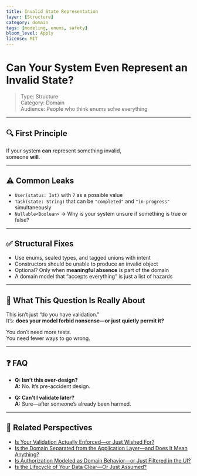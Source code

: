 ```yaml
---
title: Invalid State Representation
layer: [Structure]
category: domain
tags: [modeling, enums, safety]
bloom_level: Apply
license: MIT
---
```


# Can Your System Even Represent an Invalid State?

> Type: Structure  
> Category: Domain  
> Audience: People who think enums solve everything

---

## 🔍 First Principle

If your system **can** represent something invalid,  
someone **will**.

---

## ⚠️ Common Leaks

- `User(status: Int)` with `7` as a possible value  
- `Task(state: String)` that can be `"completed"` and `"in-progress"` simultaneously  
- `Nullable<Boolean>` → Why is your system unsure if something is true or false?

---

## ✅ Structural Fixes

- Use enums, sealed types, and tagged unions with intent  
- Constructors should be unable to produce an invalid object  
- Optional? Only when **meaningful absence** is part of the domain  
- A domain model that “accepts everything” is just a list of hazards

---

## 🧠 What This Question Is Really About

This isn’t just “do you have validation.”  
It’s: **does your model forbid nonsense—or just quietly permit it?**

You don’t need more tests.  
You need fewer ways to go wrong.

---

## ❓ FAQ

- **Q: Isn’t this over-design?**  
  **A:** No. It’s pre-accident design.

- **Q: Can’t I validate later?**  
  **A:** Sure—after someone’s already been harmed.

---

## 🔗 Related Perspectives

- [Is Your Validation Actually Enforced—or Just Wished For?](domain-validation.md)
- [Is the Domain Separated from the Application Layer—and Does It Mean Anything?](domain-separation.md)
- [Is Authorization Modeled as Domain Behavior—or Just Filtered in the UI?](domain-permissions.md)
- [Is the Lifecycle of Your Data Clear—Or Just Assumed?](../data/lifecycle-clarity.md)
